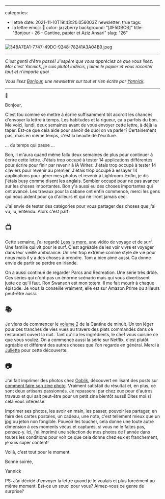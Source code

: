
---
categories:
- lettre
date: 2021-11-10T19:43:20.056003Z
newsletter: true
tags:
- la lettre
emoji: 💌
color: jazzberry
background: "[#F5DBCB]"
title: "Bonjour - 26 - Cantine, papier et Aziz Ansari"
slug: "26"
---
![348A7EA1-7747-49DC-9248-78241A3A04B9.jpeg](https://buttondown.s3.amazonaws.com/images/66a766a8-a467-4248-add9-6f3e5b2dbddd.jpeg)


-----

_C'est gentil d'être passé! J'espère que vous appréciez ce que vous lisez. Moi c'est Yannick, je suis plutôt indécis, j'aime le papier et vous raconter tout et n'importe quoi_

_Vous lisez [Bonjour](https://yannickschutz.com/bonjour), une newsletter sur tout et rien écrite par [Yannick](https://yannickschutz.com/now)._

-----

👋

Bonjour,

C'est fou comme se mettre à écrire suffisamment tôt accroit les chances d'envoyer la lettre à temps. Les habitudes et la rigueur, ça a parfois du bon. Me voici, lundi, deux semaines avant de vous envoyer cette lettre, à déjà la taper. Est-ce que cela aide pour savoir de quoi on va parler? Certainement pas, mais en même temps, c'est la beauté de l'écriture.

... du temps qui passe ...

Bon, il m'aura quand même fallu deux semaines de plus pour continuer à écrire cette lettre. J'étais trop occupé à tester 14 applications différentes pour écrire pour finir par revenir à iA Writer. J'étais trop occupé à tester 14 claviers pour revenir au premier. J'étais trop occupé à essayer 14 applications pour gérer mes photos et revenir à Lightroom. Enfin, je dis j'étais busy comme disent les anglais. Sembler occupé pour ne pas avancer sur les choses importantes. Bon y'a aussi eu des choses importantes qui ont avancé. Les travaux pour la cabane ont enfin commencé, merci les gens qui nous aident pour ça d'ailleurs et qui ne liront jamais ceci.

J'ai envie de tester des catégories pour vous partager des choses que j'ai vu, lu, entendu. Alors c'est parti

## 📺

Cette semaine, j'ai regardé [Less is more](https://youtu.be/u70ibusP7HM), une vidéo de voyage et de surf. Une famille qui vit pour le surf. C'est agréable de les voir vivre et voyager dans leur vieille ambulance. Un rien trop extrême comme style de vie pour nous mais il y a des choses à prendre. Tom a bien aimé aussi. Ca donne envie de partir se perdre en Irlande.

On a aussi continué de regarder Parcs and Recreation. Une série très drôle. Ces séries qui n'ont pas un énorme scénario mais qui vous divertissent juste ce qu'il faut. Ron Swanson est mon totem. Il me fait mourir à chaque épisode. Je vous la conseille vraiment, elle est sur Amazon Prime ou ailleurs peut-être aussi.

## 📚

Je viens de commencer le [volume 2](https://www.librairiesindependantes.com/product/9782353481019/) de la Cantine de minuit. Un ton léger pour ces tranches de vies vues au travers des plats commandés dans ce restaurant ouvert la nuit. Tant qu'il a les ingrédients, le chef vous cuisine ce que vous voulez. On a commencé aussi la série sur Netflix, c'est plutôt agréable et différent des autres choses que l'on regarde en général. Merci à [Juliette](https://www.jenesaispaschoisir.com) pour cette découverte.

## 📷

J'ai fait imprimer des photos chez [Ooblik](https://ooblik.com), découvert en lisant des posts sur [comment faire son zine photo](https://richielem.com/faire-un-zine-photo/). Vraiment satisfait du résultat et, en plus, ce sont deux artisans passionnés. Je repasserai par chez eux pour d'autres travaux et qui sait peut-être pour un petit zine bientôt aussi! Dites moi si cela vous intéresse.

Imprimer ses photos, les avoir en main, les passer, pouvoir les partager, en faire des cartes postales, un cadeau, une note, c'est tellement mieux que un jpg ou jeton non fongible. Pouvoir les toucher, cela donne une toute autre dimension à ces moments vécus et capturés, si vous ne le faites pas, pensez-y. Ici, j'ai imprimé une sélection de mes photos de l'année dans toutes les conditions pour voir ce que cela donne chez eux et franchement, je suis super content!

Voilà, c'est tout pour le moment.

Bonne soirée,

Yannick

PS: J'ai décidé d'envoyer la lettre quand je le voulais et plus forcément au même moment. Est-ce un souci pour vous? Aimez-vous ce genre de surprise?
